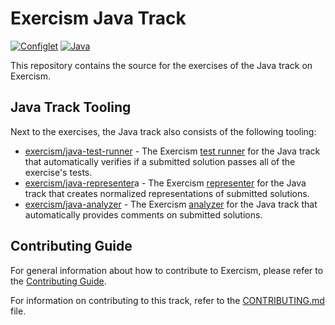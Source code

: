 # Exercism Java Track

[![Configlet](https://github.com/exercism/java/actions/workflows/configlet.yml/badge.svg)](https://github.com/exercism/java/actions/workflows/configlet.yml)
[![Java](https://github.com/exercism/java/actions/workflows/java.yml/badge.svg)](https://github.com/exercism/java/actions/workflows/java.yml)

This repository contains the source for the exercises of the Java track on Exercism.

## Java Track Tooling

Next to the exercises, the Java track also consists of the following tooling:

- [exercism/java-test-runner] - The Exercism [test runner][docs-test-runners] for the Java track that automatically verifies if a submitted solution passes all of the exercise's tests.
- [exercism/java-representer]a - The Exercism [representer][docs-representers] for the Java track that creates normalized representations of submitted solutions.
- [exercism/java-analyzer] - The Exercism [analyzer][docs-analyzers] for the Java track that automatically provides comments on submitted solutions.

## Contributing Guide

For general information about how to contribute to Exercism, please refer to the [Contributing Guide](https://exercism.org/contributing).

For information on contributing to this track, refer to the [CONTRIBUTING.md](https://github.com/exercism/java/blob/main/CONTRIBUTING.md) file.

[docs-analyzers]: https://exercism.org/docs/building/tooling/analyzers
[docs-representers]: https://exercism.org/docs/building/tooling/representers
[docs-test-runners]: https://exercism.org/docs/building/tooling/test-runners
[exercism/java-analyzer]: https://github.com/exercism/java-analyzer
[exercism/java-representer]: https://github.com/exercism/java-representer
[exercism/java-test-runner]: https://github.com/exercism/java-test-runner
